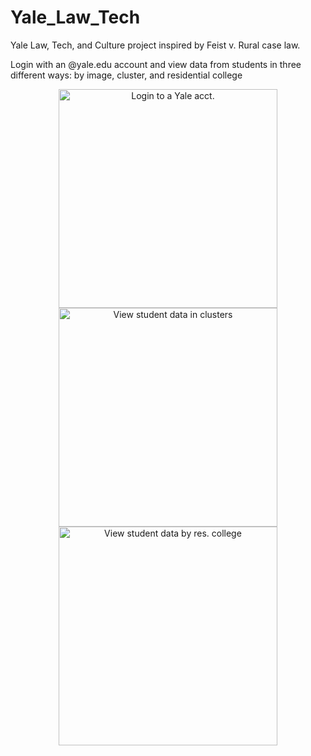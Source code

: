 # Yale_Law_Tech
Yale Law, Tech, and Culture project inspired by Feist v. Rural case law. 

Login with an @yale.edu account and view data from students in three different ways: by image, cluster, and residential college

<p align="center">
  <img src="https://github.com/nicseve/Yale_Law_Tech/blob/master/public/img/map_login.png" alt='Login to a Yale acct.' width="350"/>
  <img src="https://github.com/nicseve/Yale_Law_Tech/blob/master/public/img/map_clusters.png" alt='View student data in clusters' width="350"/>
  <img src="https://github.com/nicseve/Yale_Law_Tech/blob/master/public/img/map_colleges.png" alt='View student data by res. college' width="350"/>
</p>
